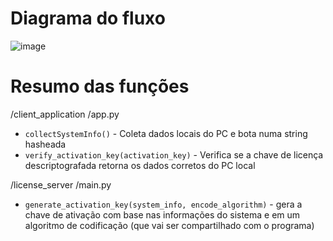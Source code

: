 # Diagrama do fluxo
![image](https://github.com/Mesheo/activation_keygen/assets/71408872/0bf39e92-b748-45bf-b41d-92c2286e7da5)


# Resumo das funções
/client_application /app.py 

  * `collectSystemInfo()` - Coleta dados locais do PC e bota numa string hasheada
  * `verify_activation_key(activation_key)` - Verifica se a chave de licença descriptografada retorna os dados corretos do PC local

/license_server /main.py
  * `generate_activation_key(system_info, encode_algorithm)` - gera a chave de ativação com base nas informações do sistema e em um algoritmo de codificação (que vai ser compartilhado com o programa)

